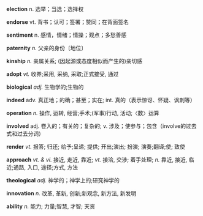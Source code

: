 **election**		n. 选举；当选；选择权

**endorse**		vt. 背书；认可；签署；赞同；在背面签名

**sentiment**		n. 感情，情绪；情操；观点；多愁善感

**paternity**		*n.* 父亲的身份〔地位〕

**kinship** 		*n.* 亲属关系;	(因起源或态度相似而产生的)亲切感

**adopt**		*vt.* 收养;采用, 采纳, 采取;正式接受, 通过

**biological**		*adj.* 生物学的;生物的

**indeed**		adv. 真正地；的确；甚至；实在;	int. 真的（表示惊讶、怀疑、讽刺等）

**operation**		*n.* 操作, 运转, 经营;手术;(军事)行动, 活动;〈数〉运算

**involved**		adj. 卷入的；有关的；复杂的;	v. 涉及；使参与；包含（involve的过去式和过去分词）

**render**		*vt.* 报答; 归还; 给予;呈递; 提供; 开出;演出; 扮演; 演奏;翻译;使; 致使

**approach**		*vt. & vi.* 接近, 走近, 靠近;	*vt.* 接洽, 交涉; 着手处理;	*n.* 靠近, 接近, 临近;通路, 入口, 途径;方式, 方法

**theological**		*adj.* 神学的；神学上的;研究神学的

**innovation**		*n.* 改革, 革新, 创新;新观念, 新方法, 新发明

**ability**		*n.* 能力; 力量;智慧, 才智; 天资

